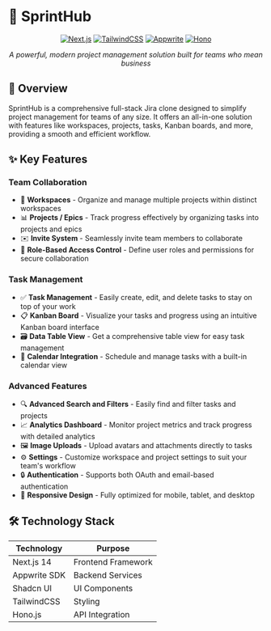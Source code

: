 # 🚀 **SprintHub**

<div align="center">

[![Next.js](https://img.shields.io/badge/Next.js%2014-black?style=for-the-badge&logo=next.js&logoColor=white)](https://nextjs.org/)
[![TailwindCSS](https://img.shields.io/badge/TailwindCSS-38B2AC?style=for-the-badge&logo=tailwind-css&logoColor=white)](https://tailwindcss.com/)
[![Appwrite](https://img.shields.io/badge/Appwrite-F02E65?style=for-the-badge&logo=appwrite&logoColor=white)](https://appwrite.io/)
[![Hono](https://img.shields.io/badge/Hono.js-E6E6E6?style=for-the-badge&logo=hono&logoColor=black)](https://hono.dev/)

*A powerful, modern project management solution built for teams who mean business*

</div>

## 🎯 Overview

SprintHub is a comprehensive full-stack Jira clone designed to simplify project management for teams of any size. It offers an all-in-one solution with features like workspaces, projects, tasks, Kanban boards, and more, providing a smooth and efficient workflow.

## ✨ Key Features

### Team Collaboration
- 🏢 **Workspaces** - Organize and manage multiple projects within distinct workspaces
- 📊 **Projects / Epics** - Track progress effectively by organizing tasks into projects and epics
- ✉️ **Invite System** - Seamlessly invite team members to collaborate
- 👥 **Role-Based Access Control** - Define user roles and permissions for secure collaboration

### Task Management
- ✅ **Task Management** - Easily create, edit, and delete tasks to stay on top of your work
- 📋 **Kanban Board** - Visualize your tasks and progress using an intuitive Kanban board interface
- 🗃️ **Data Table View** - Get a comprehensive table view for easy task management
- 📅 **Calendar Integration** - Schedule and manage tasks with a built-in calendar view

### Advanced Features
- 🔍 **Advanced Search and Filters** - Easily find and filter tasks and projects
- 📈 **Analytics Dashboard** - Monitor project metrics and track progress with detailed analytics
- 🖼️ **Image Uploads** - Upload avatars and attachments directly to tasks
- ⚙️ **Settings** - Customize workspace and project settings to suit your team's workflow
- 🔒 **Authentication** - Supports both OAuth and email-based authentication
- 📱 **Responsive Design** - Fully optimized for mobile, tablet, and desktop

## 🛠️ Technology Stack

<div align="center">

| Technology | Purpose |
|------------|---------|
| Next.js 14 | Frontend Framework |
| Appwrite SDK | Backend Services |
| Shadcn UI | UI Components |
| TailwindCSS | Styling |
| Hono.js | API Integration |

</div>
